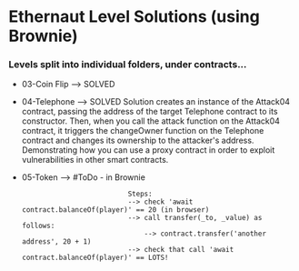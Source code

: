 # Ethernaut Level Solutions (using Brownie)

### Levels split into individual folders, under contracts...


- 03-Coin Flip
                -->     SOLVED

- 04-Telephone
                -->     SOLVED
                                Solution creates an instance of the Attack04 contract, passing the address of the target Telephone contract to its constructor. Then, when you call the attack function on the Attack04 contract, it triggers the changeOwner function on the Telephone contract and changes its ownership to the attacker's address. Demonstrating how you can use a proxy contract in order to exploit vulnerabilities in other smart contracts.

- 05-Token
                -->     #ToDo - in Brownie
                
                                Steps:
                                --> check 'await contract.balanceOf(player)' == 20 (in browser)
                                --> call transfer(_to, _value) as follows:
                                    --> contract.transfer('another address', 20 + 1)
                                --> check that call 'await contract.balanceOf(player)' == LOTS!



